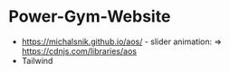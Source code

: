 # Power-Gym-Website

- https://michalsnik.github.io/aos/ - slider animation:
  => https://cdnjs.com/libraries/aos
- Tailwind
